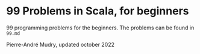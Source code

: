 # 99 Problems in Scala, for beginners

99 programming problems for the beginners. The problems can be found in `99.md`

Pierre-André Mudry, updated october 2022
